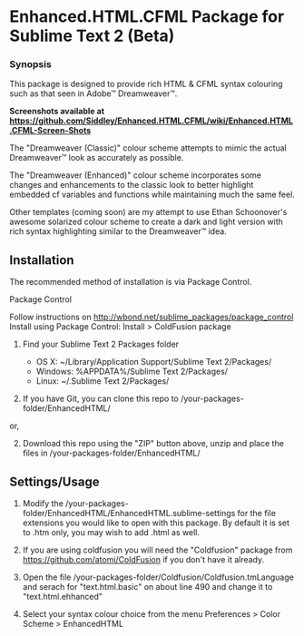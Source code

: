 # Enhanced.HTML.CFML Package for Sublime Text 2 (Beta)

### Synopsis

This package is designed to provide rich HTML & CFML syntax colouring such as that seen in Adobe™ Dreamweaver™.

**Screenshots available at https://github.com/Siddley/Enhanced.HTML.CFML/wiki/Enhanced.HTML.CFML-Screen-Shots**

The "Dreamweaver (Classic)" colour scheme attempts to mimic the actual Dreamweaver™ look as accurately as possible.

The "Dreamweaver (Enhanced)" colour scheme incorporates some changes and enhancements to the classic look to better highlight embedded cf variables and functions while maintaining much the same feel.

Other templates (coming soon) are my attempt to use Ethan Schoonover's awesome solarized colour scheme to create a dark and light version with rich syntax highlighting similar to the Dreamweaver™ idea.

## Installation

The recommended method of installation is via Package Control.

Package Control

Follow instructions on http://wbond.net/sublime_packages/package_control
Install using Package Control: Install > ColdFusion package

1. Find your Sublime Text 2 Packages folder

    - OS X: ~/Library/Application Support/Sublime Text 2/Packages/
    - Windows: %APPDATA%/Sublime Text 2/Packages/
    - Linux: ~/.Sublime Text 2/Packages/


2. If you have Git, you can clone this repo to /your-packages-folder/EnhancedHTML/

or,

2. Download this repo using the "ZIP" button above, unzip and place the files in /your-packages-folder/EnhancedHTML/


Settings/Usage
--------------

1. Modify the /your-packages-folder/EnhancedHTML/EnhancedHTML.sublime-settings for the file extensions you would like to open with this package. By default it is set to .htm only, you may wish to add .html as well.

2. If you are using coldfusion you will need the "Coldfusion" package from https://github.com/atomi/ColdFusion if you don't have it already.

4. Open the file  /your-packages-folder/Coldfusion/Coldfusion.tmLanguage and serach for "text.html.basic" on about line 490 and change it to "text.html.ehhanced"

5. Select your syntax colour choice from the menu Preferences > Color Scheme > EnhancedHTML


